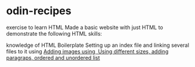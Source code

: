 # odin-recipes
exercise to learn HTML
Made a basic website with just HTML to demonstrate the following HTML skills: 

knowledge of HTML Boilerplate
Setting up an index file and linking several files to it using <a href> 
Adding images using <img src>
Using different <h> sizes, adding paragraps, ordered and unordered list